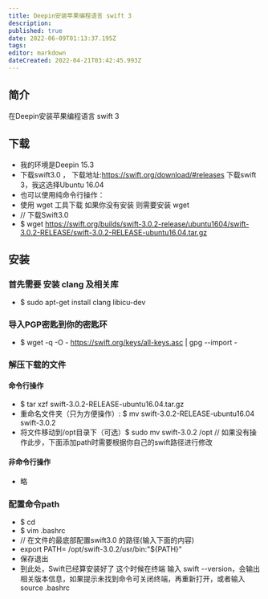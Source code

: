 ```yaml
---
title: Deepin安装苹果编程语言 swift 3
description: 
published: true
date: 2022-06-09T01:13:37.195Z
tags: 
editor: markdown
dateCreated: 2022-04-21T03:42:45.993Z
---
```


## 简介

在Deepin安装苹果编程语言 swift 3

## 下载

- 我的环境是Deepin 15.3
- 下载swift3.0 ， 下载地址:<https://swift.org/download/#releases> 下载swift 3，我这选择Ubuntu 16.04
- 也可以使用纯命令行操作：
- 使用 wget 工具下载 如果你没有安装 则需要安装 wget
- // 下载Swift3.0
- $ wget <https://swift.org/builds/swift-3.0.2-release/ubuntu1604/swift-3.0.2-RELEASE/swift-3.0.2-RELEASE-ubuntu16.04.tar.gz>

## 安装

### 首先需要 安装 clang 及相关库

- $ sudo apt-get install clang libicu-dev

### 导入PGP密匙到你的密匙环

- $ wget -q -O - <https://swift.org/keys/all-keys.asc> |  gpg --import -

### 解压下载的文件

#### 命令行操作

- $ tar xzf swift-3.0.2-RELEASE-ubuntu16.04.tar.gz
- 重命名文件夹（只为方便操作）: $ mv swift-3.0.2-RELEASE-ubuntu16.04 swift-3.0.2
- 将文件移动到/opt目录下（可选）$ sudo mv swift-3.0.2 /opt // 如果没有操作此步，下面添加path时需要根据你自己的swift路径进行修改

#### 非命令行操作

- 略

### 配置命令path

- $ cd
- $ vim .bashrc
- // 在文件的最底部配置swift3.0 的路径(输入下面的内容)
- export PATH= /opt/swift-3.0.2/usr/bin:"${PATH}"
- 保存退出
- 到此处，Swift已经算安装好了 这个时候在终端 输入 swift --version，会输出相关版本信息，如果提示未找到命令可关闭终端，再重新打开，或者输入source .bashrc
